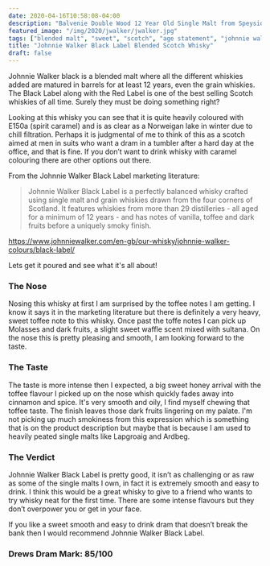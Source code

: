 ```yaml
---
date: 2020-04-16T10:58:08-04:00
description: "Balvenie Double Wood 12 Year Old Single Malt from Speyside"
featured_image: "/img/2020/jwalker/jwalker.jpg"
tags: ["blended malt", "sweet", "scotch", "age statement", "johnnie walker", "twelve years old"]
title: "Johnnie Walker Black Label Blended Scotch Whisky"
draft: false
---
```


Johnnie Walker black is a blended malt where all the different whiskies added are matured in barrels for at least 12 years, even the grain whiskies. The Black Label along with the Red Label is one of the best selling Scotch whiskies of all time.
Surely they must be doing something right?

Looking at this whisky you can see that it is quite heavily coloured with E150a (spirit caramel) and is as clear as a Norweigan lake in winter due to chill filtration. Perhaps it is judgmental of me to think of this as a scotch aimed at men in suits who want a dram in a tumbler after a hard day at the office, and that is fine. If you don’t want to drink whisky with caramel colouring there are other options out there.

From the Johnnie Walker Black Label marketing literature:

>Johnnie Walker Black Label is a perfectly balanced whisky crafted using single malt and grain whiskies drawn from the four corners of Scotland. It features whiskies from more than 29 distilleries - all aged for a minimum of 12 years - and has notes of vanilla, toffee and dark fruits before a uniquely smoky finish.

https://www.johnniewalker.com/en-gb/our-whisky/johnnie-walker-colours/black-label/

Lets get it poured and see what it's all about!

### The Nose

Nosing this whisky at first I am surprised by the toffee notes I am getting. I know it says it in the marketing literature but there is definitely a very heavy, sweet toffee note to this whisky. Once past the toffe notes I can pick up Molasses and dark fruits, a slight sweet waffle scent mixed with sultana. On the nose this is pretty pleasing and smooth, I am looking forward to the taste.

### The Taste

The taste is more intense then I expected, a big sweet honey arrival with the toffee flavour I picked up on the nose whish quickly fades away into cinnamon and spice. It's very smooth and oily, I find myself chewing that toffee taste. The finish leaves those dark fruits lingering on my palate. I'm not picking up much smokiness from this expression which is something that is on the product description but maybe that is because I am used to heavily peated single malts like Lapgroaig and Ardbeg.

### The Verdict

Johnnie Walker Black Label is pretty good, it isn’t as challenging or as raw as some of the single malts I own, in fact it is extremely smooth and easy to drink. I think this would be a great whisky to give to a friend who wants to try whisky neat for the first time. There are some intense flavours but they don’t overpower you or get in your face.

If you like a sweet smooth and easy to drink dram that doesn’t break the bank then I would recommend Johnnie Walker Black Label.


### Drews Dram Mark: 85/100
